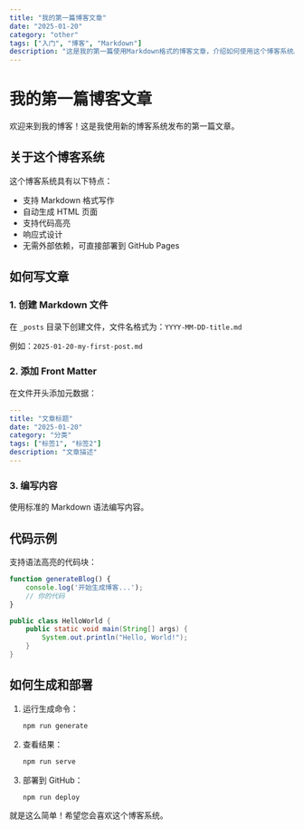 ```yaml
---
title: "我的第一篇博客文章"
date: "2025-01-20"
category: "other"
tags: ["入门", "博客", "Markdown"]
description: "这是我的第一篇使用Markdown格式的博客文章，介绍如何使用这个博客系统。"
---
```


# 我的第一篇博客文章

欢迎来到我的博客！这是我使用新的博客系统发布的第一篇文章。

## 关于这个博客系统

这个博客系统具有以下特点：

- 支持 Markdown 格式写作
- 自动生成 HTML 页面
- 支持代码高亮
- 响应式设计
- 无需外部依赖，可直接部署到 GitHub Pages

## 如何写文章

### 1. 创建 Markdown 文件

在 `_posts` 目录下创建文件，文件名格式为：`YYYY-MM-DD-title.md`

例如：`2025-01-20-my-first-post.md`

### 2. 添加 Front Matter

在文件开头添加元数据：

```yaml
---
title: "文章标题"
date: "2025-01-20"
category: "分类"
tags: ["标签1", "标签2"]
description: "文章描述"
---
```

### 3. 编写内容

使用标准的 Markdown 语法编写内容。

## 代码示例

支持语法高亮的代码块：

```javascript
function generateBlog() {
    console.log('开始生成博客...');
    // 你的代码
}
```

```java
public class HelloWorld {
    public static void main(String[] args) {
        System.out.println("Hello, World!");
    }
}
```

## 如何生成和部署

1. 运行生成命令：
   ```bash
   npm run generate
   ```

2. 查看结果：
   ```bash
   npm run serve
   ```

3. 部署到 GitHub：
   ```bash
   npm run deploy
   ```

就是这么简单！希望您会喜欢这个博客系统。 